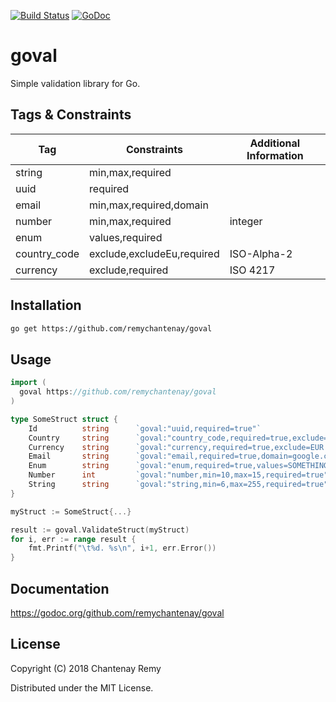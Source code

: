 [![Build Status](https://travis-ci.org/remychantenay/goval.svg?branch=master)](https://travis-ci.org/remychantenay/goval)
[![GoDoc](https://godoc.org/github.com/remychantenay/goval?status.svg)](https://godoc.org/github.com/remychantenay/goval)

# goval
Simple validation library for Go.

## Tags & Constraints
| Tag | Constraints | Additional Information |
| ------ | ------ | ------ |
| string | min,max,required | |
| uuid | required | |
| email | min,max,required,domain | |
| number | min,max,required | integer |
| enum | values,required | |
| country_code | exclude,excludeEu,required | ISO-Alpha-2 |
| currency | exclude,required | ISO 4217 |

## Installation
```bash
go get https://github.com/remychantenay/goval
```

## Usage
```go
import (
  goval https://github.com/remychantenay/goval
)

type SomeStruct struct {
	Id      	string		`goval:"uuid,required=true"`
	Country 	string		`goval:"country_code,required=true,exclude=US,excludeEu=true"`
	Currency 	string		`goval:"currency,required=true,exclude=EUR|GBP"`
	Email    	string		`goval:"email,required=true,domain=google.com"`
	Enum     	string		`goval:"enum,required=true,values=SOMETHING|SOMETHING_ELSE"`
	Number   	int		    `goval:"number,min=10,max=15,required=true"`
	String   	string		`goval:"string,min=6,max=255,required=true"`
}

myStruct := SomeStruct{...}

result := goval.ValidateStruct(myStruct)
for i, err := range result {
	fmt.Printf("\t%d. %s\n", i+1, err.Error())
}
```

## Documentation
https://godoc.org/github.com/remychantenay/goval

## License
Copyright (C) 2018 Chantenay Remy

Distributed under the MIT License.
